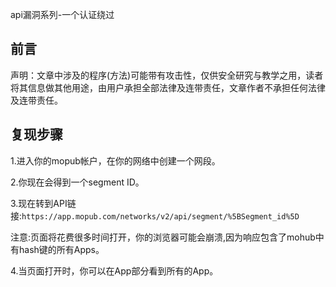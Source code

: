 api漏洞系列-一个认证绕过

## 前言

声明：文章中涉及的程序(方法)可能带有攻击性，仅供安全研究与教学之用，读者将其信息做其他用途，由用户承担全部法律及连带责任，文章作者不承担任何法律及连带责任。

## 复现步骤

1.进入你的mopub帐户，在你的网络中创建一个网段。


2.你现在会得到一个segment ID。


3.现在转到API链接:`https://app.mopub.com/networks/v2/api/segment/%5BSegment_id%5D`  <br>

注意:页面将花费很多时间打开，你的浏览器可能会崩溃,因为响应包含了mohub中有hash键的所有Apps。

4.当页面打开时，你可以在App部分看到所有的App。
